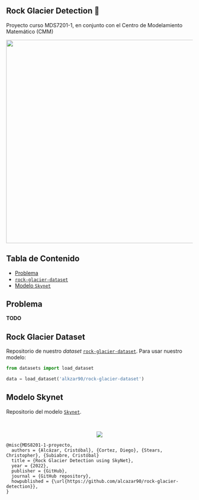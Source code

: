 ## Rock Glacier Detection 📡
Proyecto curso MDS7201-1, en conjunto con el Centro de Modelamiento Matemático (CMM)

<p align="center">
<img src="fig/rock-glacier-portrait.png" width="550"/>
</p>

## Tabla de Contenido
 * [Problema](#problema)
 * [`rock-glacier-dataset`](#rock-glacier-dataset)
 * [Modelo `Skynet`](#modelo-skynet)


## Problema

**TODO**

## Rock Glacier Dataset

Repositorio de nuestro _dataset_ [`rock-glacier-dataset`](https://huggingface.co/datasets/alkzar90/rock-glacier-dataset). Para usar nuestro modelo:

```python
from datasets import load_dataset

data = load_dataset('alkzar90/rock-glacier-dataset')
```

## Modelo Skynet

Repositorio del modelo [`Skynet`](https://huggingface.co/alkzar90/skynet).

<br>

<center>

![](https://huggingface.co/blog/assets/51_fine_tune_vit/vit-figure.jpg)

</center>

```
@misc{MDS8201-1-proyecto,
  authors = {Alcázar, Cristóbal}, {Cortez, Diego}, {Stears, Christopher}, {Subiabre, Cristóbal}
  title = {Rock Glacier Detection using SkyNet},
  year = {2022},
  publisher = {GitHub},
  journal = {GitHub repository},
  howpublished = {\url{https://github.com/alcazar90/rock-glacier-detection}},
}
```
